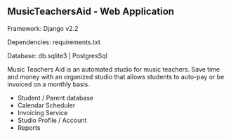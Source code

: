 ## MusicTeachersAid - Web Application

Framework: Django v2.2

Dependencies: requirements.txt

Database: db.sqlite3 | PostgresSql

Music Teachers Aid is an automated studio for music teachers.
Save time and money with an organized studio that allows students 
to auto-pay or be invoiced on a monthly basis.

* Student / Parent database
* Calendar Scheduler
* Invoicing Service
* Studio Profile / Account
* Reports

